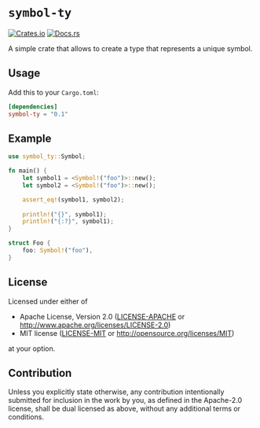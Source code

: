 # `symbol-ty`

[![Crates.io](https://img.shields.io/crates/v/symbol-ty)](https://crates.io/crates/symbol-ty)
[![Docs.rs](https://docs.rs/symbol-ty/badge.svg)](https://docs.rs/symbol-ty)

A simple crate that allows to create a type that represents a unique symbol.

## Usage

Add this to your `Cargo.toml`:

```toml
[dependencies]
symbol-ty = "0.1"
```

## Example

```rust
use symbol_ty::Symbol;

fn main() {
    let symbol1 = <Symbol!("foo")>::new();
    let symbol2 = <Symbol!("foo")>::new();

    assert_eq!(symbol1, symbol2);
    
    println!("{}", symbol1);
    println!("{:?}", symbol1);
}

struct Foo {
    foo: Symbol!("foo"),
}
```

## License

Licensed under either of

* Apache License, Version 2.0
  ([LICENSE-APACHE](LICENSE-APACHE) or http://www.apache.org/licenses/LICENSE-2.0)
* MIT license
  ([LICENSE-MIT](LICENSE-MIT) or http://opensource.org/licenses/MIT)

at your option.

## Contribution

Unless you explicitly state otherwise, any contribution intentionally submitted
for inclusion in the work by you, as defined in the Apache-2.0 license, shall be
dual licensed as above, without any additional terms or conditions.

